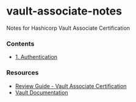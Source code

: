 # vault-associate-notes
Notes for Hashicorp Vault Associate Certification

### Contents
- [1. Authentication](authentication.md)

### Resources
- [Review Guide - Vault Associate Certification](https://learn.hashicorp.com/tutorials/vault/associate-review)
- [Vault Documentation](https://www.vaultproject.io/docs)